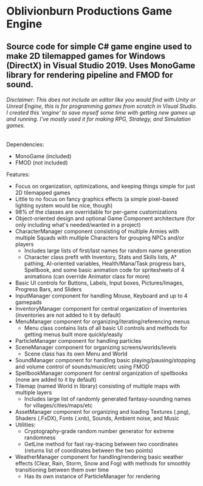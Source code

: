 # Oblivionburn Productions Game Engine
## Source code for simple C# game engine used to make 2D tilemapped games for Windows (DirectX) in Visual Studio 2019. Uses MonoGame library for rendering pipeline and FMOD for sound.
###### Disclaimer: This does not include an editor like you would find with Unity or Unreal Engine, this is for programming games from scratch in Visual Studio. I created this 'engine' to save myself some time with getting new games up and running. I've mostly used it for making RPG, Strategy, and Simulation games.

Dependencies:
- MonoGame (included)
- FMOD (not included)

Features:
- Focus on organization, optimizations, and keeping things simple for just 2D tilemapped games
- Little to no focus on fancy graphics effects (a simple pixel-based lighting system would be nice, though)
- 98% of the classes are overridable for per-game customizations
- Object-oriented design and optional Game Component architecture (for only including what's needed/wanted in a project)
- CharacterManager component consisting of multiple Armies with multiple Squads with multiple Characters for grouping NPCs and/or players
  - Includes large lists of first/last names for random name generation
  - Character class prefit with Inventory, Stats and Skills lists, A* pathing, AI-oriented variables, Health/Mana/Task progress bars, Spellbook, and some basic animation code for spritesheets of 4 animations (can override Animator class for more)
- Basic UI controls for Buttons, Labels, Input boxes, Pictures/Images, Progress Bars, and Sliders
- InputManager component for handling Mouse, Keyboard and up to 4 gamepads
- InventoryManager component for central organization of inventories (inventories are not added to it by default)
- MenuManager component for organizing/iterating/referencing menus
  - Menu class contains lists of all basic UI controls and methods for getting menus built more quickly/easily
- ParticleManager component for handling particles
- SceneManager component for organizing screens/worlds/levels
  - Scene class has its own Menu and World
- SoundManager component for handling basic playing/pausing/stopping and volume control of sounds/music/etc using FMOD
- SpellbookManager component for central organization of spellbooks (none are added to it by default)
- Tilemap (named World in library) consisting of multiple maps with multiple layers
  - Includes large list of randomly generated fantasy-sounding names for villages/cities/maps/etc
- AssetManager component for organizing and loading Textures (.png), Shaders (.FxDX), Fonts (.xnb), Sounds, Ambient noise, and Music
- Utilities:
  - Cryptography-grade random number generator for extreme randomness
  - GetLine method for fast ray-tracing between two coordinates (returns list of coordinates between the two points)
- WeatherManager component for handling/rendering basic weather effects (Clear, Rain, Storm, Snow and Fog) with methods for smoothly transitioning between them over time
  - Has its own instance of ParticleManager for rendering
